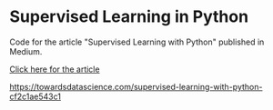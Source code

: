 # Supervised Learning in Python

Code for the article "Supervised Learning with Python" published in Medium.

[Click here for the article](https://towardsdatascience.com/supervised-learning-with-python-cf2c1ae543c1)


https://towardsdatascience.com/supervised-learning-with-python-cf2c1ae543c1